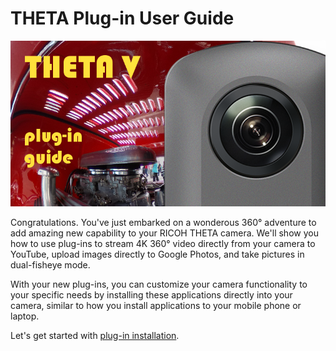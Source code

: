 # THETA Plug-in User Guide

![](/main/img/main-top.png)

Congratulations. You've just embarked on a wonderous
360° adventure to add amazing new capability to your 
RICOH THETA camera.  We'll show you how to use
plug-ins to stream 4K 
360° video directly from your camera to YouTube, 
upload images directly to Google Photos, 
and take pictures in 
dual-fisheye mode.

With your new plug-ins, you can customize your 
camera functionality
to your specific needs by installing these 
applications directly into your camera, similar to
how you install applications to your mobile phone or
laptop.

Let's get started with 
[plug-in installation](install/).